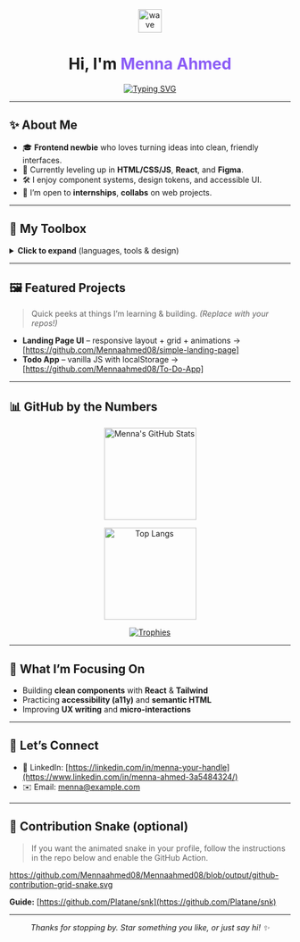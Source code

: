 <!--
README template for a standout animated GitHub profile.
1) Replace ALL occurrences of USERNAME with your actual GitHub username.
2) Replace links for LinkedIn/Behance/Email.
3) Commit this as README.md in a repo named exactly your USERNAME.
-->

<div align="center">

<img src="https://media.giphy.com/media/hvRJCLFzcasrR4ia7z/giphy.gif" width="42" alt="wave"/>

# Hi, I'm <span style="color:#8b5cf6">Menna Ahmed</span>

[![Typing SVG](https://readme-typing-svg.herokuapp.com?font=Fira+Code\&size=22\&duration=3000\&pause=800\&center=true\&vCenter=true\&width=650\&lines=%26+Frontend+Explorer;I+%26+build+usable+interfaces;Learning+JS%2C+React%2C;Open+to+internships+and+collabs+%F0%9F%9A%80)](https://git.io/typing-svg)


</div>

---

## ✨ About Me

* 🎓 **Frontend newbie** who loves turning ideas into clean, friendly interfaces.
* 🌱 Currently leveling up in **HTML/CSS/JS**, **React**, and **Figma**.
* 🛠 I enjoy component systems, design tokens, and accessible UI.
* 🤝 I’m open to **internships**, **collabs** on web projects.

---

## 🧰 My Toolbox

<details>
  <summary><b>Click to expand</b> (languages, tools & design)</summary>
  <br/>
  <p>
    <img alt="HTML" height="32" src="https://cdn.jsdelivr.net/gh/devicons/devicon@latest/icons/html5/html5-original.svg"/>
    <img alt="CSS" height="32" src="https://cdn.jsdelivr.net/gh/devicons/devicon@latest/icons/css3/css3-original.svg"/>
    <img alt="JavaScript" height="32" src="https://cdn.jsdelivr.net/gh/devicons/devicon@latest/icons/javascript/javascript-original.svg"/>
    <img alt="React" height="32" src="https://cdn.jsdelivr.net/gh/devicons/devicon@latest/icons/react/react-original.svg"/>
    <img alt="Bootstrap" height="32" src="https://cdn.jsdelivr.net/gh/devicons/devicon@latest/icons/bootstrap/bootstrap-original.svg"/>
    <img alt="Figma" height="32" src="https://cdn.jsdelivr.net/gh/devicons/devicon@latest/icons/figma/figma-original.svg"/>
    <img alt="Git" height="32" src="https://cdn.jsdelivr.net/gh/devicons/devicon@latest/icons/git/git-original.svg"/>
    <img alt="GitHub" height="32" src="https://cdn.jsdelivr.net/gh/devicons/devicon@latest/icons/github/github-original.svg"/>
    <img alt="VS Code" height="32" src="https://cdn.jsdelivr.net/gh/devicons/devicon@latest/icons/vscode/vscode-original.svg"/>
  </p>
</details>

---

## 🖼️ Featured Projects

> Quick peeks at things I’m learning & building. *(Replace with your repos!)*

* **Landing Page UI** – responsive layout + grid + animations → [https://github.com/Mennaahmed08/simple-landing-page]
* **Todo App** – vanilla JS with localStorage → [https://github.com/Mennaahmed08/To-Do-App]

---

## 📊 GitHub by the Numbers

<div align="center">

<a href="https://github.com/anuraghazra/github-readme-stats"><img alt="Menna's GitHub Stats" height="165" src="https://github-readme-stats.vercel.app/api?username=Mennaahmed08&show_icons=true&hide=issues&rank_icon=github"/></a>

<a href="https://github.com/anuraghazra/github-readme-stats"><img alt="Top Langs" height="165" src="https://github-readme-stats.vercel.app/api/top-langs/?username=Mennaahmed08&layout=compact&langs_count=8"/></a>

<a href="https://github.com/ryo-ma/github-profile-trophy"><img alt="Trophies" src="https://github-profile-trophy.vercel.app/?username=Mennaahmed08&row=1&margin-w=8"/></a>

</div>

---

## 🎯 What I’m Focusing On

* Building **clean components** with **React** & **Tailwind**
* Practicing **accessibility (a11y)** and **semantic HTML**
* Improving **UX writing** and **micro-interactions**

---

## 💬 Let’s Connect

* 💼 LinkedIn: [https://linkedin.com/in/menna-your-handle](https://www.linkedin.com/in/menna-ahmed-3a5484324/)
* ✉️ Email: [menna@example.com](mailto:menna128492@gmail.com)

---

## 🐍 Contribution Snake (optional)

> If you want the animated snake in your profile, follow the instructions in the repo below and enable the GitHub Action.


https://github.com/Mennaahmed08/Mennaahmed08/blob/output/github-contribution-grid-snake.svg


**Guide:** [https://github.com/Platane/snk](https://github.com/Platane/snk)


---

<p align="center">
  <i>Thanks for stopping by. Star something you like, or just say hi! ✨</i>
</p>
